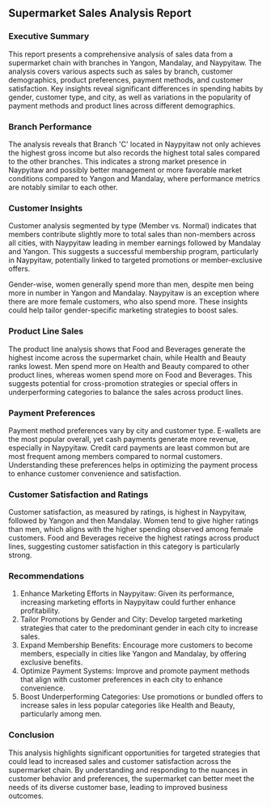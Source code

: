 ## Supermarket Sales Analysis Report
### Executive Summary

This report presents a comprehensive analysis of sales data from a supermarket chain with branches in Yangon, Mandalay, and Naypyitaw. The analysis covers various aspects such as sales by branch, customer demographics, product preferences, payment methods, and customer satisfaction. Key insights reveal significant differences in spending habits by gender, customer type, and city, as well as variations in the popularity of payment methods and product lines across different demographics.

### Branch Performance

The analysis reveals that Branch 'C' located in Naypyitaw not only achieves the highest gross income but also records the highest total sales compared to the other branches. This indicates a strong market presence in Naypyitaw and possibly better management or more favorable market conditions compared to Yangon and Mandalay, where performance metrics are notably similar to each other.

### Customer Insights

Customer analysis segmented by type (Member vs. Normal) indicates that members contribute slightly more to total sales than non-members across all cities, with Naypyitaw leading in member earnings followed by Mandalay and Yangon. This suggests a successful membership program, particularly in Naypyitaw, potentially linked to targeted promotions or member-exclusive offers.

Gender-wise, women generally spend more than men, despite men being more in number in Yangon and Mandalay. Naypyitaw is an exception where there are more female customers, who also spend more. These insights could help tailor gender-specific marketing strategies to boost sales.

### Product Line Sales

The product line analysis shows that Food and Beverages generate the highest income across the supermarket chain, while Health and Beauty ranks lowest. Men spend more on Health and Beauty compared to other product lines, whereas women spend more on Food and Beverages. This suggests potential for cross-promotion strategies or special offers in underperforming categories to balance the sales across product lines.

### Payment Preferences

Payment method preferences vary by city and customer type. E-wallets are the most popular overall, yet cash payments generate more revenue, especially in Naypyitaw. Credit card payments are least common but are most frequent among members compared to normal customers. Understanding these preferences helps in optimizing the payment process to enhance customer convenience and satisfaction.

### Customer Satisfaction and Ratings

Customer satisfaction, as measured by ratings, is highest in Naypyitaw, followed by Yangon and then Mandalay. Women tend to give higher ratings than men, which aligns with the higher spending observed among female customers. Food and Beverages receive the highest ratings across product lines, suggesting customer satisfaction in this category is particularly strong.

### Recommendations

1. Enhance Marketing Efforts in Naypyitaw: Given its performance, increasing marketing efforts in Naypyitaw could further enhance profitability.
2. Tailor Promotions by Gender and City: Develop targeted marketing strategies that cater to the predominant gender in each city to increase sales.
3. Expand Membership Benefits: Encourage more customers to become members, especially in cities like Yangon and Mandalay, by offering exclusive benefits.
4. Optimize Payment Systems: Improve and promote payment methods that align with customer preferences in each city to enhance convenience.
5. Boost Underperforming Categories: Use promotions or bundled offers to increase sales in less popular categories like Health and Beauty, particularly among men.

### Conclusion

This analysis highlights significant opportunities for targeted strategies that could lead to increased sales and customer satisfaction across the supermarket chain. By understanding and responding to the nuances in customer behavior and preferences, the supermarket can better meet the needs of its diverse customer base, leading to improved business outcomes.
